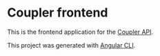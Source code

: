 # Coupler frontend

This is the frontend application for the [Coupler API](https://github.com/coupler/coupler-api).

This project was generated with [Angular CLI](https://github.com/angular/angular-cli).
